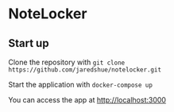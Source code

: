 # NoteLocker

## Start up

Clone the repository with `git clone https://github.com/jaredshue/notelocker.git`

Start the application with `docker-compose up`

You can access the app at [http://localhost:3000](http://localhost:3000)
